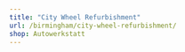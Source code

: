 ```yaml
---
title: "City Wheel Refurbishment"
url: /birmingham/city-wheel-refurbishment/
shop: Autowerkstatt
---
```

